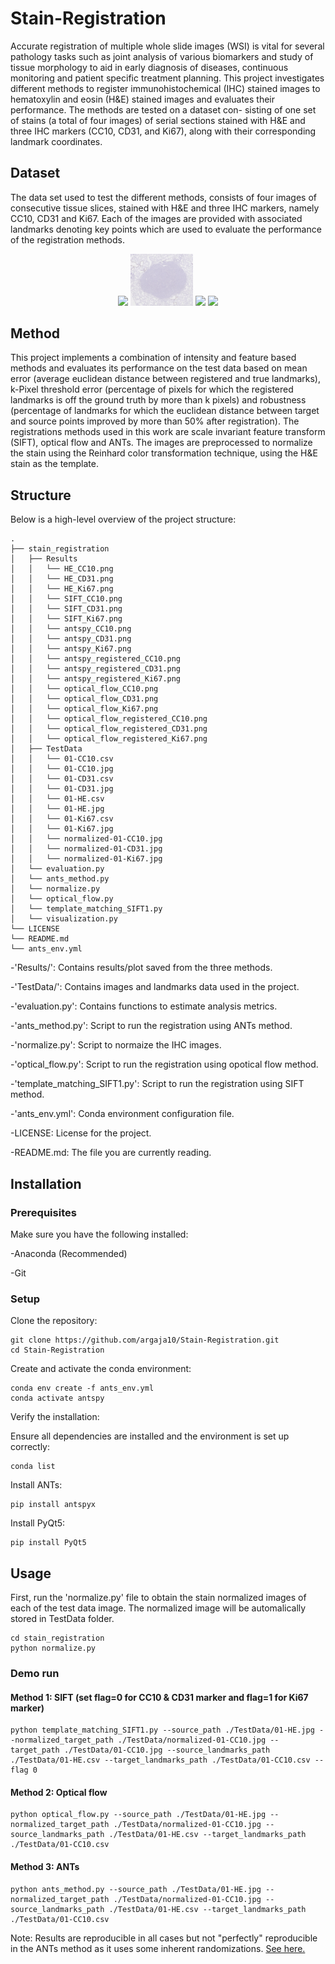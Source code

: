 # Stain-Registration
Accurate registration of multiple whole slide images (WSI) is vital for several pathology tasks
such as joint analysis of various biomarkers and study of tissue morphology to aid in early diagnosis
of diseases, continuous monitoring and patient specific treatment planning. This project investigates
different methods to register immunohistochemical (IHC) stained images to hematoxylin and eosin
(H&E) stained images and evaluates their performance. The methods are tested on a dataset con-
sisting of one set of stains (a total of four images) of serial sections stained with H&E and three IHC
markers (CC10, CD31, and Ki67), along with their corresponding landmark coordinates.
## Dataset
The data set used to test the different methods, consists of four images of consecutive tissue slices, stained
with H&E and three IHC markers, namely CC10, CD31 and Ki67. Each of the images are provided with
associated landmarks denoting key points which are used to evaluate the performance of the registration
methods. 
<div align="center">
	<img width = "20%" src="stain_registration/TestData/01-HE.jpg">
  <img width = "20%" src="stain_registration/TestData/01-CC10.jpg">
  <img width = "20%" src="stain_registration/TestData/01-CD31.jpg">
  <img width = "20%" src="stain_registration/TestData/01-Ki67.jpg">
</div>

## Method
This project implements a combination of intensity and feature based methods and evaluates its performance on the test data based
on mean error (average euclidean distance between registered and true landmarks), k-Pixel threshold error (percentage of pixels for which the registered landmarks is off the
ground truth by more than k pixels) and robustness (percentage of landmarks for which the
euclidean distance between target and source points improved by more than 50% after registration).
The registrations methods used in this work are scale invariant feature transform (SIFT), optical flow and ANTs. The images are preprocessed to normalize the stain using the Reinhard color transformation technique, using the H&E stain as the template.

## Structure
Below is a high-level overview of the project structure:

```
.
├── stain_registration
│   ├── Results
│   │   └── HE_CC10.png
│   │   └── HE_CD31.png
│   │   └── HE_Ki67.png
│   │   └── SIFT_CC10.png
│   │   └── SIFT_CD31.png
│   │   └── SIFT_Ki67.png
│   │   └── antspy_CC10.png
│   │   └── antspy_CD31.png
│   │   └── antspy_Ki67.png
│   │   └── antspy_registered_CC10.png
│   │   └── antspy_registered_CD31.png
│   │   └── antspy_registered_Ki67.png
│   │   └── optical_flow_CC10.png
│   │   └── optical_flow_CD31.png
│   │   └── optical_flow_Ki67.png
│   │   └── optical_flow_registered_CC10.png
│   │   └── optical_flow_registered_CD31.png
│   │   └── optical_flow_registered_Ki67.png
│   ├── TestData
│   │   └── 01-CC10.csv
│   │   └── 01-CC10.jpg
│   │   └── 01-CD31.csv
│   │   └── 01-CD31.jpg
│   │   └── 01-HE.csv
│   │   └── 01-HE.jpg
│   │   └── 01-Ki67.csv
│   │   └── 01-Ki67.jpg
│   │   └── normalized-01-CC10.jpg
│   │   └── normalized-01-CD31.jpg
│   │   └── normalized-01-Ki67.jpg
│   └── evaluation.py
│   └── ants_method.py
│   └── normalize.py
│   └── optical_flow.py
│   └── template_matching_SIFT1.py
│   └── visualization.py
└── LICENSE
└── README.md
└── ants_env.yml
```

-'Results/': Contains results/plot saved from the three methods.

-'TestData/': Contains images and landmarks data used in the project. 

-'evaluation.py': Contains functions to estimate analysis metrics.

-'ants_method.py': Script to run the registration using ANTs method.

-'normalize.py': Script to normaize the IHC images.

-'optical_flow.py': Script to run the registration using opotical flow method.

-'template_matching_SIFT1.py': Script to run the registration using SIFT method.

-'ants_env.yml': Conda environment configuration file.

-LICENSE: License for the project.

-README.md: The file you are currently reading.


## Installation
### Prerequisites

Make sure you have the following installed:

-Anaconda (Recommended)

-Git

### Setup

Clone the repository:
```
git clone https://github.com/argaja10/Stain-Registration.git
cd Stain-Registration
```

Create and activate the conda environment:
```
conda env create -f ants_env.yml
conda activate antspy
```

Verify the installation:

Ensure all dependencies are installed and the environment is set up correctly:
```
conda list
```

Install ANTs:
```
pip install antspyx
```

Install PyQt5:
```
pip install PyQt5
```

## Usage

First, run the 'normalize.py' file to obtain the stain normalized images of each of the test data image. The normalized image will be automalically stored in TestData folder.
```
cd stain_registration
python normalize.py
```

### Demo run

#### Method 1: SIFT (set flag=0 for CC10 & CD31 marker and flag=1 for Ki67 marker)
```
python template_matching_SIFT1.py --source_path ./TestData/01-HE.jpg --normalized_target_path ./TestData/normalized-01-CC10.jpg --target_path ./TestData/01-CC10.jpg --source_landmarks_path ./TestData/01-HE.csv --target_landmarks_path ./TestData/01-CC10.csv --flag 0
```

#### Method 2: Optical flow
```
python optical_flow.py --source_path ./TestData/01-HE.jpg --normalized_target_path ./TestData/normalized-01-CC10.jpg --source_landmarks_path ./TestData/01-HE.csv --target_landmarks_path ./TestData/01-CC10.csv
```

#### Method 3: ANTs
```
python ants_method.py --source_path ./TestData/01-HE.jpg --normalized_target_path ./TestData/normalized-01-CC10.jpg --source_landmarks_path ./TestData/01-HE.csv --target_landmarks_path ./TestData/01-CC10.csv
```

Note: Results are reproducible in all cases but not "perfectly" reproducible in the ANTs method as it uses some inherent randomizations. [See here.](https://github.com/ANTsX/ANTs/wiki/antsRegistration-reproducibility-issues)
